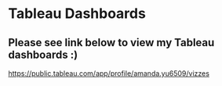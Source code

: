 # Tableau Dashboards

## Please see link below to view my Tableau dashboards :)

https://public.tableau.com/app/profile/amanda.yu6509/vizzes
